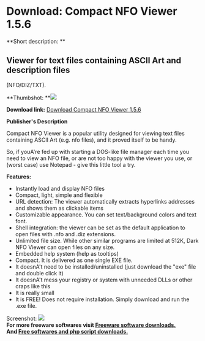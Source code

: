 # Download: Compact NFO Viewer 1.5.6

**Short description: **

## Viewer for text files containing ASCII Art and description files
(NFO/DIZ/TXT).

  
**Thumbshot: **![](http://www.freewarefiles.com/screenshot/cmpctnfovwr_md.jpg)   
  
**Download link:** [Download Compact NFO Viewer 1.5.6](http://freesoftwares.boysofts.com/Compact-NFO-Viewer_program_57038.html)  
  

**Publisher's Description**  
  

Compact NFO Viewer is a popular utility designed for viewing text files
containing ASCII Art (e.g. nfo files), and it proved itself to be handy.

So, if youA're fed up with starting a DOS-like file manager each time you need
to view an NFO file, or are not too happy with the viewer you use, or (worst
case) use Notepad - give this little tool a try.

**Features:**

  * Instantly load and display NFO files 
  * Compact, light, simple and flexible 
  * URL detection: The viewer automatically extracts hyperlinks addresses and shows them as clickable items 
  * Customizable appearance. You can set text/background colors and text font. 
  * Shell integration: the viewer can be set as the default application to open files with .nfo and .diz extensions. 
  * Unlimited file size. While other similar programs are limited at 512K, Dark NFO Viewer can open files on any size. 
  * Embedded help system (help as tooltips) 
  * Compact. It is delivered as one single EXE file. 
  * It doesnA't need to be installed/uninstalled (just download the "exe" file and double click it) 
  * It doesnA't mess your registry or system with unneeded DLLs or other craps like this 
  * It is really small 
  * It is FREE! 
Does not require installation. Simply download and run the .exe file.

  
  
Screenshot: ![](http://www.freewarefiles.com/screenshot/cmpctnfovwr.jpg)  
**For more freeware softwares visit [Freeware software downloads.](http://freesoftwares.boysofts.com/)**   
**And [Free softwares and php script downloads.](http://www.boysofts.com/)**

